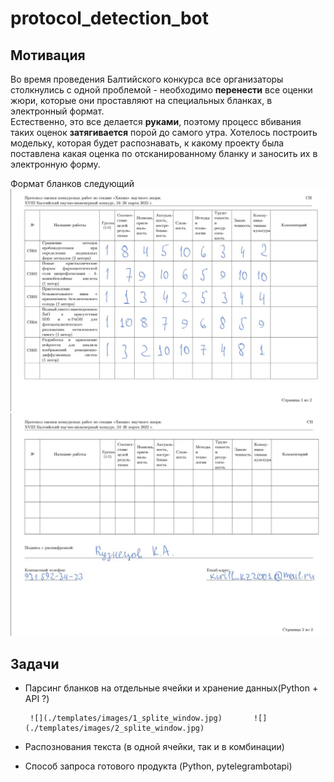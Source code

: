 # protocol_detection_bot
## Мотивация

Во время проведения Балтийского конкурса все организаторы столкнулись с одной проблемой - необходимо **перенести** все оценки жюри, которые они проставляют на специальных бланках, в электронный формат.   
 Естественно, это все делается **руками**, поэтому процесс вбивания таких оценок **затягивается** порой до самого утра. Хотелось построить модельку, которая будет распознавать, к какому проекту была поставлена какая оценка по отсканированному бланку и заносить их в электронную форму.

Формат бланков следующий
![](./templates/images/1_1_example.jpg)
![](./templates/images/1_2_example.jpg)

## Задачи

* Парсинг бланков на отдельные ячейки и хранение данных(Python + API ?)

       ![](./templates/images/1_splite_window.jpg)       ![](./templates/images/2_splite_window.jpg) 



* Распознования текста (в одной ячейки, так и в комбинации)
* Способ запроса готового продукта (Python, pytelegrambotapi) 




